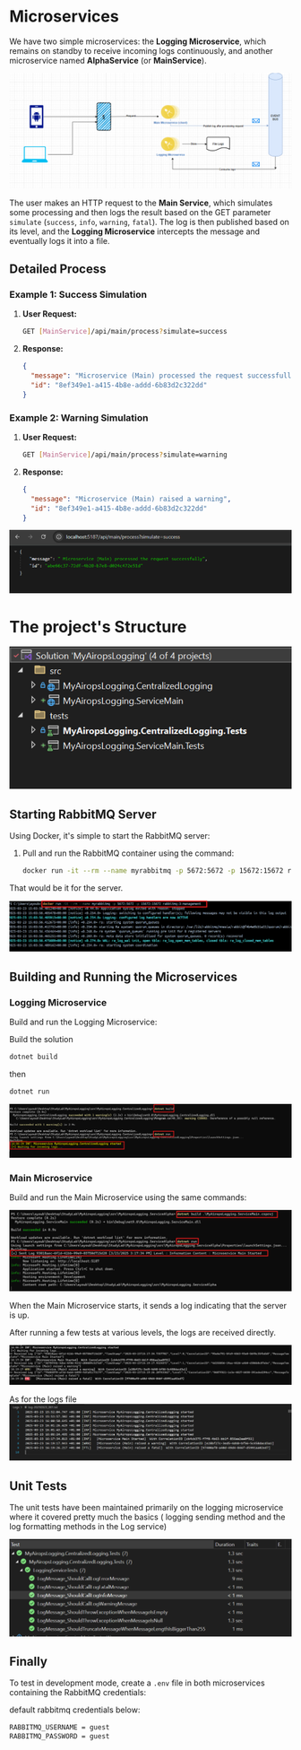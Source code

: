 
# Microservices

We have two simple microservices: the **Logging Microservice**, which remains on standby to receive incoming logs continuously, and another microservice named **AlphaService** (or **MainService**).

![Project Screenshot](./projectImages/main.png)

The user makes an HTTP request to the **Main Service**, which simulates some processing and then logs the result based on the GET parameter `simulate` (`success`, `info`, `warning`, `fatal`). The log is then published based on its level, and the **Logging Microservice** intercepts the message and eventually logs it into a file.

## Detailed Process

### Example 1: Success Simulation

1. **User Request:**
   ```bash
   GET [MainService]/api/main/process?simulate=success
   ```

2. **Response:**
   ```json
   {
     "message": "Microservice (Main) processed the request successfully",
     "id": "8ef349e1-a415-4b8e-addd-6b83d2c322dd"
   }
   ```

### Example 2: Warning Simulation

1. **User Request:**
   ```bash
   GET [MainService]/api/main/process?simulate=warning
   ```

2. **Response:**
   ```json
   {
     "message": "Microservice (Main) raised a warning",
     "id": "8ef349e1-a415-4b8e-addd-6b83d2c322dd"
   }
   ```

![Project Screenshot](./projectImages/http_req_success.png)

# The project's Structure
![Project Screenshot](./projectImages/project_structure.png)

## Starting RabbitMQ Server

Using Docker, it's simple to start the RabbitMQ server:

1. Pull and run the RabbitMQ container using the command:
   ```bash
   docker run -it --rm --name myrabbitmq -p 5672:5672 -p 15672:15672 rabbitmq:3-management
   ```

That would be it for the server.

![Project Screenshot](./projectImages/runrabbitMQ.png)

## Building and Running the Microservices

### Logging Microservice

Build and run the Logging Microservice:

Build the solution
   ```bash
   dotnet build
   ```
then 

   ```bash
   dotnet run
   ```
![Project Screenshot](./projectImages/build_run_loggingMS.png)

### Main Microservice

Build and run the Main Microservice using the same commands:

![Project Screenshot](./projectImages/build_run_MainMS.png)

When the Main Microservice starts, it sends a log indicating that the server is up.

After running a few tests at various levels, the logs are received directly.

![Project Screenshot](./projectImages/logging_returned.png)

As for the logs file
![Project Screenshot](./projectImages/logs_file.png)

## Unit Tests

The unit tests have been maintained primarily on the logging microservice where it covered pretty much the basics ( logging sending method and the log formatting methods in the Log service)

![Project Screenshot](./projectImages/unit_tests.png)

## Finally
To test in development mode, create a `.env` file in both microservices containing the RabbitMQ credentials:

default rabbitmq credentials below:
   ```.env
RABBITMQ_USERNAME = guest
RABBITMQ_PASSWORD = guest
 ```

